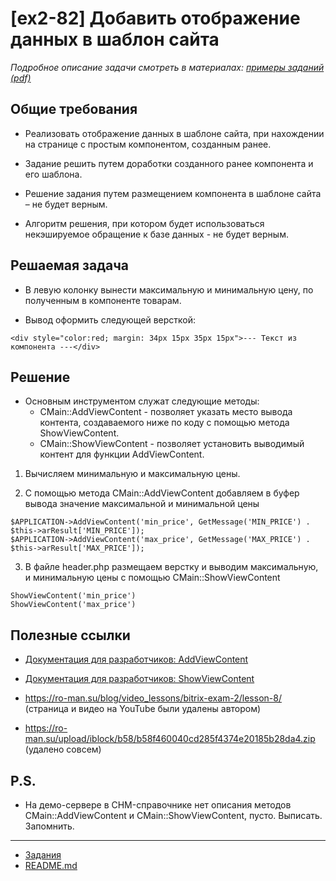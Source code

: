 # [ex2-82] Добавить отображение данных в шаблон сайта

*Подробное описание задачи смотреть в материалах: [примеры заданий (pdf)](../pubinfo/Ex2AllType.pdf)*

## Общие требования 

* Реализовать отображение данных в шаблоне сайта, при нахождении на странице с простым компонентом, созданным ранее.

* Задание решить путем доработки созданного ранее компонента и его шаблона.

* Решение задания путем размещением компонента в шаблоне сайта – не будет верным.

* Алгоритм решения, при котором будет использоваться некэшируемое обращение к базе данных - не будет верным.

## Решаемая задача

* В левую колонку вынести максимальную и минимальную цену, по полученным в компоненте товарам.

* Вывод оформить следующей версткой: 
```
<div style="color:red; margin: 34px 15px 35px 15px">--- Текст из компонента ---</div>
```

## Решение

* Основным инструментом служат следующие методы:
    * CMain::AddViewContent - позволяет указать место вывода контента, создаваемого ниже по коду с помощью метода ShowViewContent.
    * CMain::ShowViewContent - позволяет установить выводимый контент для функции AddViewContent.

1) Вычисляем минимальную и максимальную цены.

2) С помощью метода CMain::AddViewContent добавляем в буфер вывода значение максимальной и минимальной цены
```
$APPLICATION->AddViewContent('min_price', GetMessage('MIN_PRICE') . $this->arResult['MIN_PRICE']);
$APPLICATION->AddViewContent('max_price', GetMessage('MAX_PRICE') . $this->arResult['MAX_PRICE']);
```   

3) В файле header.php размещаем верстку и выводим максимальную, и минимальную цены с помощью CMain::ShowViewContent
```
ShowViewContent('min_price')
ShowViewContent('max_price')
```

## Полезные ссылки

* [Документация для разработчиков: AddViewContent](https://dev.1c-bitrix.ru/api_help/main/reference/cmain/addviewcontent.php)
* [Документация для разработчиков: ShowViewContent](https://dev.1c-bitrix.ru/api_help/main/reference/cmain/showviewcontent.php)

* https://ro-man.su/blog/video_lessons/bitrix-exam-2/lesson-8/ (страница и видео на YouTube были удалены автором)
* https://ro-man.su/upload/iblock/b58/b58f460040cd285f4374e20185b28da4.zip (удалено совсем)

## P.S.

* На демо-сервере в CHM-справочнике нет описания методов CMain::AddViewContent и CMain::ShowViewContent, пусто. Выписать. Запомнить.

____
* [Задания](tasks.md)
* [README.md](../../README.md)